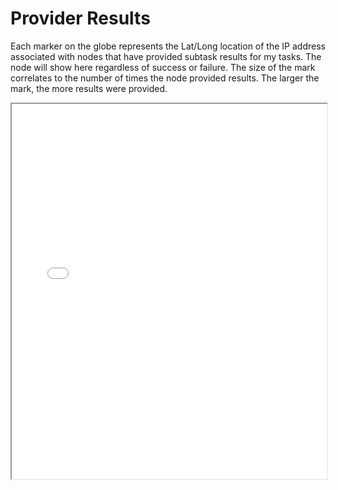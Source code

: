 # Provider Results

Each marker on the globe represents the Lat/Long location of the IP address associated with nodes that have provided subtask results for my tasks. The node will show here regardless of success or failure. The size of the mark correlates to the number of times the node provided results. The larger the mark, the more results were provided.

<iframe style="width:100%;height:600px" src="{{ base }}/{{ site.graphs_dir }}/providers_globe.html"></iframe>
